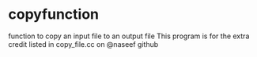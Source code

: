 # copyfunction
function to copy an input file to an output file 
This program is for the extra credit listed in copy_file.cc on @naseef github
